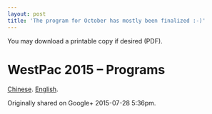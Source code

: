 ```yaml
---
layout: post
title: 'The program for October has mostly been finalized :-)'
---
```


You may download a printable copy if desired (PDF).

# WestPac 2015 – Programs

[Chinese](http://chapters.aallnet.org/westpac/2015honolulu/files/CAFLL-WESTPAC_Chinese.pdf). [English](http://chapters.aallnet.org/westpac/2015honolulu/files/CAFLL-WESTPAC_English.pdf).

Originally shared on Google+ 2015-07-28 5:36pm.
